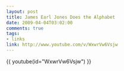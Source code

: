 ```yaml
--- 
layout: post
title: James Earl Jones Does the Alphabet
date: 2009-04-04T03:02:00
comments: true
tags:
- links
link: http://www.youtube.com/v/WxwrVw6Vsjw
---
```

{{ youtube(id="WxwrVw6Vsjw") }}
